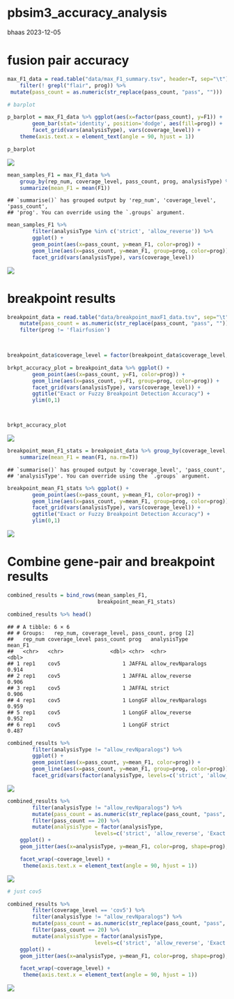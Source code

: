 pbsim3_accuracy_analysis
================
bhaas
2023-12-05

# fusion pair accuracy

``` r
max_F1_data = read.table("data/max_F1_summary.tsv", header=T, sep="\t") %>% 
    filter(! grepl("flair", prog)) %>%
 mutate(pass_count = as.numeric(str_replace(pass_count, "pass", ""))) 
```

``` r
# barplot

p_barplot = max_F1_data %>% ggplot(aes(x=factor(pass_count), y=F1)) +
        geom_bar(stat='identity', position='dodge', aes(fill=prog)) +
        facet_grid(vars(analysisType), vars(coverage_level)) + 
    theme(axis.text.x = element_text(angle = 90, hjust = 1)) 

p_barplot
```

![](pbsim3_accuracy_analysis_files/figure-gfm/unnamed-chunk-2-1.png)<!-- -->

``` r
mean_samples_F1 = max_F1_data %>% 
    group_by(rep_num, coverage_level, pass_count, prog, analysisType) %>%
    summarize(mean_F1 = mean(F1))
```

    ## `summarise()` has grouped output by 'rep_num', 'coverage_level', 'pass_count',
    ## 'prog'. You can override using the `.groups` argument.

``` r
mean_samples_F1 %>%
        filter(analysisType %in% c('strict', 'allow_reverse')) %>%
        ggplot() +
        geom_point(aes(x=pass_count, y=mean_F1, color=prog)) +
        geom_line(aes(x=pass_count, y=mean_F1, group=prog, color=prog)) +
        facet_grid(vars(analysisType), vars(coverage_level))
```

![](pbsim3_accuracy_analysis_files/figure-gfm/unnamed-chunk-3-1.png)<!-- -->

# breakpoint results

``` r
breakpoint_data = read.table("data/breakpoint_maxF1_data.tsv", sep="\t", header=T) %>%
    mutate(pass_count = as.numeric(str_replace(pass_count, "pass", ""))) %>%
    filter(prog != 'flairfusion')
    


breakpoint_data$coverage_level = factor(breakpoint_data$coverage_level, levels=c('cov5', 'cov50'))

brkpt_accuracy_plot = breakpoint_data %>% ggplot() +
        geom_point(aes(x=pass_count, y=F1, color=prog)) +
        geom_line(aes(x=pass_count, y=F1, group=prog, color=prog)) +
        facet_grid(vars(analysisType), vars(coverage_level)) +
        ggtitle("Exact or Fuzzy Breakpoint Detection Accuracy") +
        ylim(0,1)



brkpt_accuracy_plot 
```

![](pbsim3_accuracy_analysis_files/figure-gfm/unnamed-chunk-4-1.png)<!-- -->

``` r
breakpoint_mean_F1_stats = breakpoint_data %>% group_by(coverage_level, pass_count, analysisType, prog) %>% 
    summarize(mean_F1 = mean(F1, na.rm=T))
```

    ## `summarise()` has grouped output by 'coverage_level', 'pass_count',
    ## 'analysisType'. You can override using the `.groups` argument.

``` r
breakpoint_mean_F1_stats %>% ggplot() +
        geom_point(aes(x=pass_count, y=mean_F1, color=prog)) +
        geom_line(aes(x=pass_count, y=mean_F1, group=prog, color=prog)) +
        facet_grid(vars(analysisType), vars(coverage_level)) +
        ggtitle("Exact or Fuzzy Breakpoint Detection Accuracy") +
        ylim(0,1) 
```

![](pbsim3_accuracy_analysis_files/figure-gfm/unnamed-chunk-5-1.png)<!-- -->

# Combine gene-pair and breakpoint results

``` r
combined_results = bind_rows(mean_samples_F1,
                             breakpoint_mean_F1_stats)

combined_results %>% head()
```

    ## # A tibble: 6 × 6
    ## # Groups:   rep_num, coverage_level, pass_count, prog [2]
    ##   rep_num coverage_level pass_count prog   analysisType       mean_F1
    ##   <chr>   <chr>               <dbl> <chr>  <chr>                <dbl>
    ## 1 rep1    cov5                    1 JAFFAL allow_revNparalogs   0.914
    ## 2 rep1    cov5                    1 JAFFAL allow_reverse        0.906
    ## 3 rep1    cov5                    1 JAFFAL strict               0.906
    ## 4 rep1    cov5                    1 LongGF allow_revNparalogs   0.959
    ## 5 rep1    cov5                    1 LongGF allow_reverse        0.952
    ## 6 rep1    cov5                    1 LongGF strict               0.487

``` r
combined_results %>%
        filter(analysisType != "allow_revNparalogs") %>%
        ggplot() +
        geom_point(aes(x=pass_count, y=mean_F1, color=prog)) +
        geom_line(aes(x=pass_count, y=mean_F1, group=prog, color=prog)) +
        facet_grid(vars(factor(analysisType, levels=c('strict', 'allow_reverse', 'Exact Brkpt', 'Fuzzy Brkpt'))), vars(coverage_level))
```

![](pbsim3_accuracy_analysis_files/figure-gfm/unnamed-chunk-7-1.png)<!-- -->

``` r
combined_results %>%
        filter(analysisType != "allow_revNparalogs") %>%
        mutate(pass_count = as.numeric(str_replace(pass_count, "pass", ""))) %>%
        filter(pass_count == 20) %>%
        mutate(analysisType = factor(analysisType, 
                            levels=c('strict', 'allow_reverse', 'Exact Brkpt', 'Fuzzy Brkpt') )) %>%
    ggplot() +
    geom_jitter(aes(x=analysisType, y=mean_F1, color=prog, shape=prog), width=0.2, size=rel(2)) +

    facet_wrap(~coverage_level) +
     theme(axis.text.x = element_text(angle = 90, hjust = 1)) 
```

![](pbsim3_accuracy_analysis_files/figure-gfm/unnamed-chunk-8-1.png)<!-- -->

``` r
# just cov5

combined_results %>%
        filter(coverage_level == 'cov5') %>%
        filter(analysisType != "allow_revNparalogs") %>%
        mutate(pass_count = as.numeric(str_replace(pass_count, "pass", ""))) %>%
        filter(pass_count == 20) %>%
        mutate(analysisType = factor(analysisType, 
                            levels=c('strict', 'allow_reverse', 'Exact Brkpt', 'Fuzzy Brkpt') )) %>%
    ggplot() +
    geom_jitter(aes(x=analysisType, y=mean_F1, color=prog, shape=prog), width=0.2, size=rel(2)) +

    facet_wrap(~coverage_level) +
     theme(axis.text.x = element_text(angle = 90, hjust = 1)) 
```

![](pbsim3_accuracy_analysis_files/figure-gfm/unnamed-chunk-9-1.png)<!-- -->
